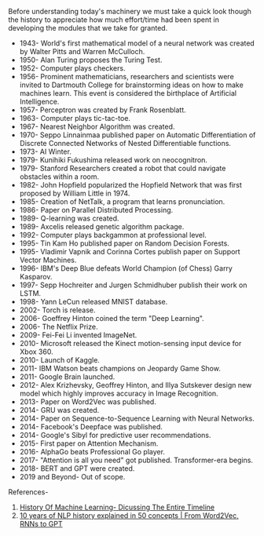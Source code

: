 Before understanding today's machinery we must take a quick look though the history to appreciate how much effort/time had been spent in developing the modules that we take for granted.

* 1943- World's first mathematical model of a neural network was created by Walter Pitts and Warren McCulloch.
* 1950- Alan Turing proposes the Turing Test.
* 1952- Computer plays checkers.
* 1956- Prominent mathematicians, researchers and scientists were invited to Dartmouth College for brainstorming ideas on how to make machines learn. This event is considered the birthplace of Artificial Intelligence.
* 1957- Perceptron was created by Frank Rosenblatt.
* 1963- Computer plays tic-tac-toe.
* 1967- Nearest Neighbor Algorithm was created.
* 1970- Seppo Linnainmaa published paper on Automatic Differentiation of Discrete Connected Networks of Nested Differentiable functions.
* 1973- AI Winter.
* 1979- Kunihiki Fukushima released work on neocognitron.
* 1979- Stanford Researchers created a robot that could navigate obstacles within a room.
* 1982- John Hopfield popularized the Hopfield Network that was first proposed by William Little in 1974.
* 1985- Creation of NetTalk, a program that learns pronunciation.
* 1986- Paper on Parallel Distributed Processing.
* 1989- Q-learning was created.
* 1989- Axcelis released genetic algorithm package.
* 1992- Computer plays backgammon at professional level.
* 1995- Tin Kam Ho published paper on Random Decision Forests.
* 1995- Vladimir Vapnik and Corinna Cortes publish paper on Support Vector Machines.
* 1996- IBM's Deep Blue defeats World Champion (of Chess) Garry Kasparov.
* 1997- Sepp Hochreiter and Jurgen Schmidhuber publish their work on LSTM.
* 1998- Yann LeCun released MNIST database.
* 2002- Torch is release.
* 2006- Goeffrey Hinton coined the term "Deep Learning".
* 2006- The Netflix Prize.
* 2009- Fei-Fei Li invented ImageNet.
* 2010- Microsoft released the Kinect motion-sensing input device for Xbox 360.
* 2010- Launch of Kaggle.
* 2011- IBM Watson beats champions on Jeopardy Game Show.
* 2011- Google Brain launched.
* 2012- Alex Krizhevsky, Geoffrey Hinton, and Illya Sutskever design new model which highly improves accuracy in Image Recognition.
* 2013- Paper on Word2Vec was published.
* 2014- GRU was created.
* 2014- Paper on Sequence-to-Sequence Learning with Neural Networks.
* 2014- Facebook's Deepface was published.
* 2014- Google's Sibyl for predictive user recommendations.
* 2015- First paper on Attention Mechanism.
* 2016- AlphaGo beats Professional Go player.
* 2017- "Attention is all you need" got published. Transformer-era begins.
* 2018- BERT and GPT were created.
* 2019 and Beyond- Out of scope.


References-

1. [History Of Machine Learning- Dicussing The Entire Timeline](https://www.youtube.com/watch?v=m_nQM_AkVfY)
2. [10 years of NLP history explained in 50 concepts | From Word2Vec, RNNs to GPT](https://youtu.be/uocYQH0cWTs?si=vmxnbonGzJirBNig)
